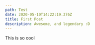 ```yaml
---
path: Test
date: 2020-05-10T14:22:19.376Z
title: First Post
description: Awesome, and legendary :D
---
```

This is so cool